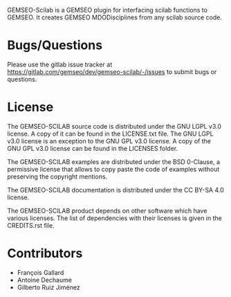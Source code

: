 <!--
 Copyright 2021 IRT Saint Exupéry, https://www.irt-saintexupery.com

 This work is licensed under the Creative Commons Attribution-ShareAlike 4.0
 International License. To view a copy of this license, visit
 http://creativecommons.org/licenses/by-sa/4.0/ or send a letter to Creative
 Commons, PO Box 1866, Mountain View, CA 94042, USA.
-->

GEMSEO-Scilab is a GEMSEO plugin for interfacing scilab functions to
GEMSEO. It creates GEMSEO MDODisciplines from any scilab source code.

# Bugs/Questions

Please use the gitlab issue tracker at
<https://gitlab.com/gemseo/dev/gemseo-scilab/-/issues> to submit bugs or
questions.

# License

The GEMSEO-SCILAB source code is distributed under the GNU LGPL v3.0
license. A copy of it can be found in the LICENSE.txt file. The GNU LGPL
v3.0 license is an exception to the GNU GPL v3.0 license. A copy of the
GNU GPL v3.0 license can be found in the LICENSES folder.

The GEMSEO-SCILAB examples are distributed under the BSD 0-Clause, a
permissive license that allows to copy paste the code of examples
without preserving the copyright mentions.

The GEMSEO-SCILAB documentation is distributed under the CC BY-SA 4.0
license.

The GEMSEO-SCILAB product depends on other software which have various
licenses. The list of dependencies with their licenses is given in the
CREDITS.rst file.

# Contributors

- François Gallard
- Antoine Dechaume
- Gilberto Ruiz Jiménez

